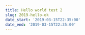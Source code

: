 ```yaml
---
title: Hello world test 2
slug: 2019-hello-ok
date_start: '2019-03-15T22:35:00'
date_end: '2019-03-15T22:35:00'
---
```


